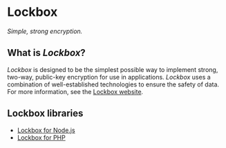 # Lockbox

*Simple, strong encryption.*

## What is *Lockbox*?

*Lockbox* is designed to be the simplest possible way to implement strong,
two-way, public-key encryption for use in applications. *Lockbox* uses a
combination of well-established technologies to ensure the safety of data. For
more information, see the [Lockbox website].

## Lockbox libraries

- [Lockbox for Node.js]
- [Lockbox for PHP]

<!-- References -->

[Lockbox for Node.js]: https://github.com/eloquent/lockbox-nodejs
[Lockbox for PHP]: https://github.com/eloquent/lockbox-php
[Lockbox website]: http://lqnt.co/lockbox

